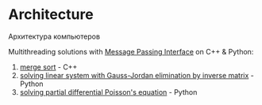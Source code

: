 # Architecture
Архитектура компьютеров

Multithreading solutions with [Message Passing Interface](https://www.open-mpi.org/) on C++ & Python:

1. [merge sort](https://github.com/Drapegnik/merge_sort) - C++
2. [solving linear system with Gauss-Jordan elimination by inverse matrix](https://github.com/Drapegnik/Gauss-elimination) - Python
3. [solving partial differential Poisson's equation](https://github.com/Drapegnik/bsu/tree/master/architecture/lab3-poisson) - Python
